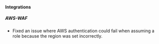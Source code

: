 
#### Integrations

##### AWS-WAF

- Fixed an issue where AWS authentication could fail when assuming a role because the region was set incorrectly.
